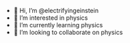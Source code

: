 - 👋 Hi, I’m @electrifyingeinstein
- 👀 I’m interested in physics 
- 🌱 I’m currently learning physics 
- 💞️ I’m looking to collaborate on physics 

<!---
electrifyingeinstein/electrifyingeinstein is a ✨ special ✨ repository because its `README.md` (this file) appears on your GitHub profile.
You can click the Preview link to take a look at your changes.
--->
